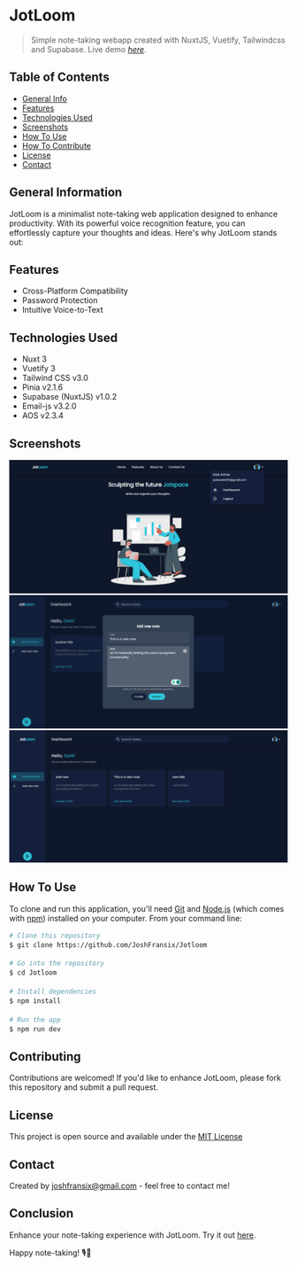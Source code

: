 # JotLoom

> Simple note-taking webapp created with NuxtJS, Vuetify, Tailwindcss and Supabase.
> Live demo [_here_](https://jotloom.netlify.app).

## Table of Contents

- [General Info](#general-information)
- [Features](#features)
- [Technologies Used](#technologies-used)
- [Screenshots](#screenshots)
- [How To Use](#how-to-use)
- [How To Contribute](#contributing)
- [License](#license)
- [Contact](#contact)

## General Information

JotLoom is a minimalist note-taking web application designed to enhance productivity. With its powerful voice recognition feature, you can effortlessly capture your thoughts and ideas. Here's why JotLoom stands out:

## Features

- Cross-Platform Compatibility
- Password Protection
- Intuitive Voice-to-Text

## Technologies Used

- Nuxt 3
- Vuetify 3
- Tailwind CSS v3.0
- Pinia v2.1.6
- Supabase (NuxtJS) v1.0.2
- Email-js v3.2.0
- AOS v2.3.4

## Screenshots

![Example screenshot](/assets/img/img-1.png)
![Example screenshot](/assets/img/img-2.png)
![Example screenshot](/assets/img/img-3.png)

## How To Use

To clone and run this application, you'll need [Git](https://git-scm.com) and [Node.js](https://nodejs.org/en/download/) (which comes with [npm](http://npmjs.com)) installed on your computer. From your command line:

```bash
# Clone this repository
$ git clone https://github.com/JoshFransix/Jotloom

# Go into the repository
$ cd Jotloom

# Install dependencies
$ npm install

# Run the app
$ npm run dev
```

## Contributing

Contributions are welcomed! If you'd like to enhance JotLoom, please fork this repository and submit a pull request.

## License

This project is open source and available under the [MIT License](https://github.com/JoshFransix/Jotloom/blob/main/LICENSE)

## Contact

Created by [joshfransix@gmail.com](mailto:joshfransix@gmail.com) - feel free to contact me!

## Conclusion

Enhance your note-taking experience with JotLoom. Try it out [here](https://jotloom.netlify.app).

Happy note-taking! 🎙️📝

<!-- Optional -->
<!-- ## License -->
<!-- This project is open source and available under the [... License](). -->

<!-- You don't have to include all sections - just the one's relevant to your project -->
